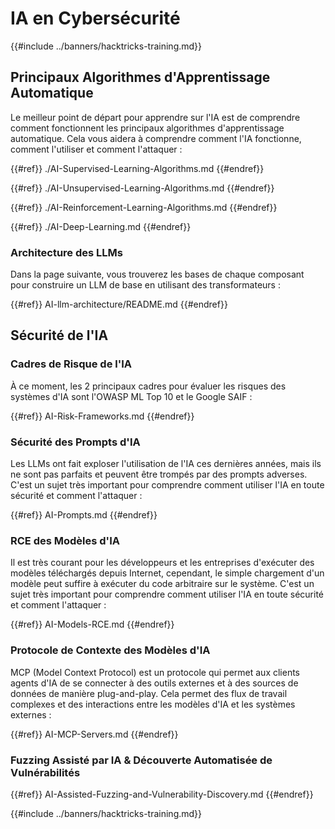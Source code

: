 # IA en Cybersécurité

{{#include ../banners/hacktricks-training.md}}

## Principaux Algorithmes d'Apprentissage Automatique

Le meilleur point de départ pour apprendre sur l'IA est de comprendre comment fonctionnent les principaux algorithmes d'apprentissage automatique. Cela vous aidera à comprendre comment l'IA fonctionne, comment l'utiliser et comment l'attaquer :

{{#ref}}
./AI-Supervised-Learning-Algorithms.md
{{#endref}}

{{#ref}}
./AI-Unsupervised-Learning-Algorithms.md
{{#endref}}

{{#ref}}
./AI-Reinforcement-Learning-Algorithms.md
{{#endref}}

{{#ref}}
./AI-Deep-Learning.md
{{#endref}}

### Architecture des LLMs

Dans la page suivante, vous trouverez les bases de chaque composant pour construire un LLM de base en utilisant des transformateurs :

{{#ref}}
AI-llm-architecture/README.md
{{#endref}}

## Sécurité de l'IA

### Cadres de Risque de l'IA

À ce moment, les 2 principaux cadres pour évaluer les risques des systèmes d'IA sont l'OWASP ML Top 10 et le Google SAIF :

{{#ref}}
AI-Risk-Frameworks.md
{{#endref}}

### Sécurité des Prompts d'IA

Les LLMs ont fait exploser l'utilisation de l'IA ces dernières années, mais ils ne sont pas parfaits et peuvent être trompés par des prompts adverses. C'est un sujet très important pour comprendre comment utiliser l'IA en toute sécurité et comment l'attaquer :

{{#ref}}
AI-Prompts.md
{{#endref}}

### RCE des Modèles d'IA

Il est très courant pour les développeurs et les entreprises d'exécuter des modèles téléchargés depuis Internet, cependant, le simple chargement d'un modèle peut suffire à exécuter du code arbitraire sur le système. C'est un sujet très important pour comprendre comment utiliser l'IA en toute sécurité et comment l'attaquer :

{{#ref}}
AI-Models-RCE.md
{{#endref}}

### Protocole de Contexte des Modèles d'IA

MCP (Model Context Protocol) est un protocole qui permet aux clients agents d'IA de se connecter à des outils externes et à des sources de données de manière plug-and-play. Cela permet des flux de travail complexes et des interactions entre les modèles d'IA et les systèmes externes :

{{#ref}}
AI-MCP-Servers.md
{{#endref}}

### Fuzzing Assisté par IA & Découverte Automatisée de Vulnérabilités

{{#ref}}
AI-Assisted-Fuzzing-and-Vulnerability-Discovery.md
{{#endref}}

{{#include ../banners/hacktricks-training.md}}
